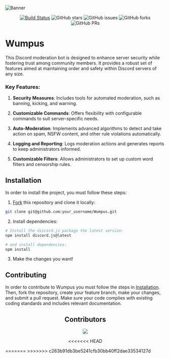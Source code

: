 ![Banner](https://imgur.com/ncFxKA8.png)

<div align="center">
  
[![Build Status](https://img.shields.io/endpoint.svg?url=https%3A%2F%2Factions-badge.atrox.dev%2Fhadez8877%2FWumpus%2Fbadge%3Fref%3Dmain&style=flat)](https://actions-badge.atrox.dev/hadez8877/Wumpus/goto?ref=main)
![GitHub stars](https://img.shields.io/github/stars/hadez8877/Wumpus)
![GitHub issues](https://img.shields.io/github/issues/hadez8877/Wumpus)
![GitHub forks](https://img.shields.io/github/forks/hadez8877/Wumpus)
![GitHub PRs](https://img.shields.io/github/issues-pr/hadez8877/Wumpus)

</div>

# Wumpus
This Discord moderation bot is designed to enhance server security while fostering trust among community members. It provides a robust set of features aimed at maintaining order and safety within Discord servers of any size.


### Key Features:
1. **Security Measures**:
Includes tools for automated moderation, such as banning, kicking, and warning.

2. **Customizable Commands**:
Offers flexibility with configurable commands to suit server-specific needs.

3. **Auto-Moderation**:
Implements advanced algorithms to detect and take action on spam, NSFW content, and other rule violations automatically.

4. **Logging and Reporting**:
Logs moderation actions and generates reports to keep administrators informed.

5. **Customizable Filters**:
Allows administrators to set up custom word filters and censorship rules.

## Installation
In order to install the project, you must follow these steps:

1. [Fork](https://github.com/pheralb/Wumpus/fork) this repository and clone it locally:

```bash
git clone git@github.com:your_username/Wumpus.git
```

2. Install dependencies:

```bash
# Install the discord.js package the latest version:
npm install discord.js@latest

# and install dependencies:
npm install
```

3. Make the changes you want!

## Contributing
In order to contribute to Wumpus you must follow the steps in [Installation](#Installation). Then, fork the repository, create your feature branch, make your changes, and submit a pull request. Make sure your code complies with existing coding standards and includes relevant documentation.

<div align="center">
  <h2>Contributors</h2>
</div>

<div align="center">

<a href="https://github.com/hadez8877/Wumpus/graphs/contributors">
  <img src="https://contrib.rocks/image?repo=hadez8877/Wumpus" />
</a>
  
<<<<<<< HEAD
</div>
=======
</div>
>>>>>>> c263b91db3be5241cfb30bb40ff2dae33534127d
